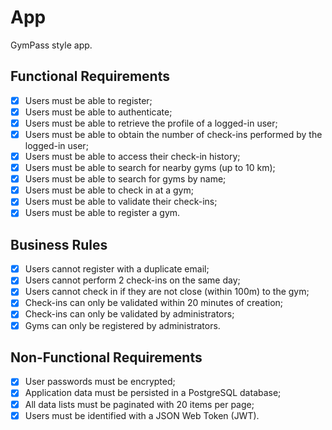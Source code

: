 # App

GymPass style app.

## Functional Requirements

- [x] Users must be able to register;
- [x] Users must be able to authenticate;
- [x] Users must be able to retrieve the profile of a logged-in user;
- [x] Users must be able to obtain the number of check-ins performed by the logged-in user;
- [x] Users must be able to access their check-in history;
- [x] Users must be able to search for nearby gyms (up to 10 km);
- [x] Users must be able to search for gyms by name;
- [x] Users must be able to check in at a gym;
- [x] Users must be able to validate their check-ins;
- [x] Users must be able to register a gym.

## Business Rules

- [x] Users cannot register with a duplicate email;
- [x] Users cannot perform 2 check-ins on the same day;
- [x] Users cannot check in if they are not close (within 100m) to the gym;
- [x] Check-ins can only be validated within 20 minutes of creation;
- [x] Check-ins can only be validated by administrators;
- [x] Gyms can only be registered by administrators.

## Non-Functional Requirements

- [x] User passwords must be encrypted;
- [x] Application data must be persisted in a PostgreSQL database;
- [x] All data lists must be paginated with 20 items per page;
- [x] Users must be identified with a JSON Web Token (JWT).

